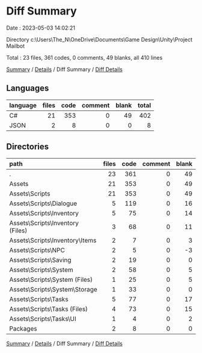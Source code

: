 # Diff Summary

Date : 2023-05-03 14:02:21

Directory c:\\Users\\The_N\\OneDrive\\Documents\\Game Design\\Unity\\Project Mailbot

Total : 23 files,  361 codes, 0 comments, 49 blanks, all 410 lines

[Summary](results.md) / [Details](details.md) / Diff Summary / [Diff Details](diff-details.md)

## Languages
| language | files | code | comment | blank | total |
| :--- | ---: | ---: | ---: | ---: | ---: |
| C# | 21 | 353 | 0 | 49 | 402 |
| JSON | 2 | 8 | 0 | 0 | 8 |

## Directories
| path | files | code | comment | blank | total |
| :--- | ---: | ---: | ---: | ---: | ---: |
| . | 23 | 361 | 0 | 49 | 410 |
| Assets | 21 | 353 | 0 | 49 | 402 |
| Assets\\Scripts | 21 | 353 | 0 | 49 | 402 |
| Assets\\Scripts\\Dialogue | 5 | 119 | 0 | 16 | 135 |
| Assets\\Scripts\\Inventory | 5 | 75 | 0 | 14 | 89 |
| Assets\\Scripts\\Inventory (Files) | 3 | 68 | 0 | 11 | 79 |
| Assets\\Scripts\\Inventory\\Items | 2 | 7 | 0 | 3 | 10 |
| Assets\\Scripts\\NPC | 2 | 5 | 0 | -3 | 2 |
| Assets\\Scripts\\Saving | 2 | 19 | 0 | 0 | 19 |
| Assets\\Scripts\\System | 2 | 58 | 0 | 5 | 63 |
| Assets\\Scripts\\System (Files) | 1 | 25 | 0 | 5 | 30 |
| Assets\\Scripts\\System\\Storage | 1 | 33 | 0 | 0 | 33 |
| Assets\\Scripts\\Tasks | 5 | 77 | 0 | 17 | 94 |
| Assets\\Scripts\\Tasks (Files) | 4 | 73 | 0 | 15 | 88 |
| Assets\\Scripts\\Tasks\\UI | 1 | 4 | 0 | 2 | 6 |
| Packages | 2 | 8 | 0 | 0 | 8 |

[Summary](results.md) / [Details](details.md) / Diff Summary / [Diff Details](diff-details.md)